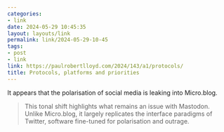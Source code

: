 ```yaml
---
categories:
- link
date: 2024-05-29 10:45:35
layout: layouts/link
permalink: link/2024-05-29-10-45
tags:
- post
- link
link: https://paulrobertlloyd.com/2024/143/a1/protocols/
title: Protocols, platforms and priorities
---
```


It appears that the polarisation of social media is leaking into Micro.blog.

> This tonal shift highlights what remains an issue with Mastodon. Unlike Micro.blog, it largely replicates the interface paradigms of Twitter, software fine-tuned for polarisation and outrage.

